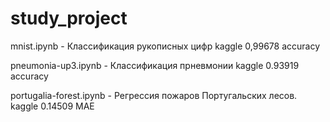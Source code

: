 # study_project
mnist.ipynb - Классификация рукописных цифр kaggle 0,99678 accuracy

pneumonia-up3.ipynb - Классификация прневмонии kaggle 0.93919 accuracy

portugalia-forest.ipynb - Регрессия пожаров Португальских лесов. kaggle 0.14509 MAE
